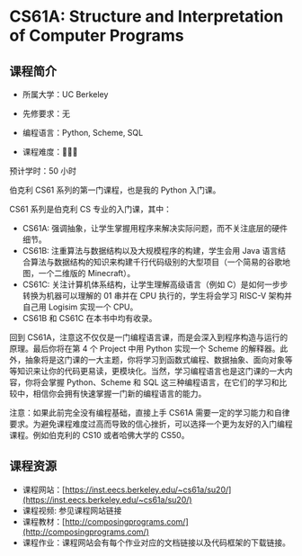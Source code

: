 <!--
 * @Descripttion: 
 * @version: 
 * @Author: ZHIHA
 * @Date: 2022-12-11 12:31:50
 * @LastEditors: ZHIHA
 * @LastEditTime: 2022-12-12 16:59:05
-->

# CS61A: Structure and Interpretation of Computer Programs

## 课程简介

- 所属大学：UC Berkeley

- 先修要求：无

- 编程语言：Python, Scheme, SQL

- 课程难度：🌟🌟🌟

预计学时：50 小时

伯克利 CS61 系列的第一门课程，也是我的 Python 入门课。

CS61 系列是伯克利 CS 专业的入门课，其中：

- CS61A: 强调抽象，让学生掌握用程序来解决实际问题，而不关注底层的硬件细节。
- CS61B: 注重算法与数据结构以及大规模程序的构建，学生会用 Java 语言结合算法与数据结构的知识来构建千行代码级别的大型项目（一个简易的谷歌地图，一个二维版的 Minecraft）。
- CS61C: 关注计算机体系结构，让学生理解高级语言（例如 C）是如何一步步转换为机器可以理解的 01 串并在 CPU 执行的，学生将会学习 RISC-V 架构并自己用 Logisim 实现一个 CPU。
- CS61B 和 CS61C 在本书中均有收录。

回到 CS61A，注意这不仅仅是一门编程语言课，而是会深入到程序构造与运行的原理。最后你将在第 4 个 Project 中用 Python 实现一个 Scheme 的解释器。此外，抽象将是这门课的一大主题，你将学习到函数式编程、数据抽象、面向对象等等知识来让你的代码更易读，更模块化。当然，学习编程语言也是这门课的一大内容，你将会掌握 Python、Scheme 和 SQL 这三种编程语言，在它们的学习和比较中，相信你会拥有快速掌握一门新的编程语言的能力。

注意：如果此前完全没有编程基础，直接上手 CS61A 需要一定的学习能力和自律要求。为避免课程难度过高而导致的信心挫折，可以选择一个更为友好的入门编程课程。例如伯克利的 CS10 或者哈佛大学的 CS50。

## 课程资源

- 课程网站：[https://inst.eecs.berkeley.edu/~cs61a/su20/](https://inst.eecs.berkeley.edu/~cs61a/su20/)
- 课程视频: 参见课程网站链接
- 课程教材：[http://composingprograms.com/](http://composingprograms.com/)
- 课程作业：课程网站会有每个作业对应的文档链接以及代码框架的下载链接。

